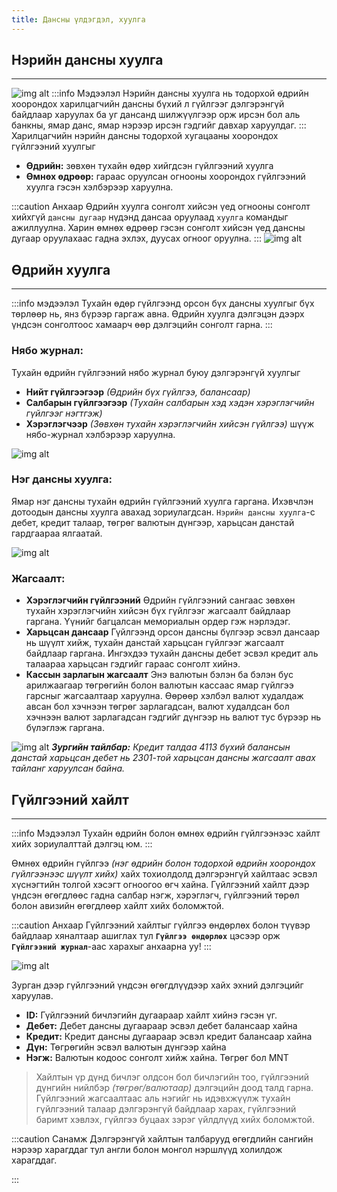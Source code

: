 ```yaml
---
title: Дансны үлдэгдэл, хуулга
---
```


## Нэрийн дансны хуулга
---
![img alt](/img/img23.png)
:::info Мэдээлэл
 Нэрийн дансны хуулга нь тодорхой өдрийн хоорондох харилцагчийн дансны бүхий л гүйлгээг дэлгэрэнгүй байдлаар харуулах ба уг дансанд шилжүүлгээр орж ирсэн бол аль банкны, ямар данс, ямар нэрээр ирсэн гэдгийг давхар харуулдаг.
:::
Харилцагчийн нэрийн дансны тодорхой хугацааны хоорондох гүйлгээний хуулгыг  
- **Өдрийн:** зөвхөн тухайн өдөр хийгдсэн гүйлгээний хуулга
- **Өмнөх өдрөөр:** гараас оруулсан огнооны хоорондох гүйлгээний хуулга гэсэн хэлбэрээр харуулна.

:::caution Анхаар
 Өдрийн хуулга сонголт хийсэн үед огнооны сонголт хийхгүй `дансны дугаар` нүдэнд дансаа оруулаад `хуулга` командыг ажиллуулна. Харин өмнөх өдрөөр гэсэн сонголт хийсэн үед дансны дугаар оруулахаас гадна эхлэх, дуусах огноог оруулна. 
:::
![img alt](/img/img24.png)

## Өдрийн хуулга
---
:::info мэдээлэл
Тухайн өдөр гүйлгээнд орсон бүх дансны хуулгыг бүх төрлөөр нь, янз бүрээр гаргаж авна. Өдрийн хуулга дэлгэцэн дээрх үндсэн сонголтоос хамаарч өөр дэлгэцийн сонголт гарна.
:::

### Нябо журнал:
Тухайн өдрийн гүйлгээний нябо журнал буюу дэлгэрэнгүй хуулгыг 
- **Нийт гүйлгээгээр** _(Өдрийн бүх гүйлгээ, балансаар)_
- **Салбарын гүйлгээгээр** _(Тухайн салбарын хэд хэдэн хэрэглэгчийн гүйлгээг нэгтгэж)_
- **Хэрэглэгчээр** _(Зөвхөн тухайн хэрэглэгчийн хийсэн гүйлгээ)_ шүүж нябо-журнал хэлбэрээр харуулна. 
 
![img alt](/img/img25.png)

### Нэг дансны хуулга:
Ямар нэг дансны тухайн өдрийн гүйлгээний хуулга гаргана. Ихэвчлэн дотоодын дансны хуулга авахад зориулагдсан. `Нэрийн дансны хуулга`-с дебет, кредит талаар, төгрөг валютын дүнгээр, харьцсан данстай гардгаараа ялгаатай.
 
 ![img alt](/img/img27.png)

### Жагсаалт:
-	**Хэрэглэгчийн гүйлгээний** Өдрийн гүйлгээний сангаас зөвхөн тухайн хэрэглэгчийн хийсэн бүх гүйлгээг жагсаалт байдлаар гаргана. Үүнийг багцалсан мемориалын ордер гэж нэрлэдэг.
-	**Харьцсан дансаар** Гүйлгээнд орсон дансны бүлгээр эсвэл дансаар нь шүүлт хийж, тухайн данстай харьцсан гүйлгээг жагсаалт байдлаар гаргана. Ингэхдээ тухайн дансны дебет эсвэл кредит аль талаараа харьцсан гэдгийг гараас сонголт хийнэ. 
-	**Кассын зарлагын жагсаалт** Энэ валютын бэлэн ба бэлэн бус арилжаагаар төгрөгийн болон валютын кассаас ямар гүйлгээ гарсныг жагсаалтаар харуулна. Өөрөөр хэлбэл валют худалдаж авсан бол хэчнээн төгрөг зарлагадсан, валют худалдсан бол хэчнээн валют зарлагадсан гэдгийг дүнгээр нь валют тус бүрээр нь бүлэглэж гаргана.
>
 ![img alt](/img/img28.png)
_**Зургийн тайлбар:** Кредит талдаа 4113 бүхий балансын данстай харьцсан дебет нь 2301-той харьцсан дансны жагсаалт авах тайланг харуулсан байна._

## Гүйлгээний хайлт
___ 
:::info Мэдээлэл
Тухайн өдрийн болон өмнөх өдрийн гүйлгээнээс хайлт хийх зориулалттай дэлгэц юм. 
:::
>
Өмнөх өдрийн гүйлгээ _(нэг өдрийн болон тодорхой өдрийн хоорондох гүйлгээнээс шүүлт хийх)_ хайх тохиолдолд дэлгэрэнгүй хайлтаас эсвэл хүснэгтийн толгой хэсэгт огноогоо өгч хайна. Гүйлгээний хайлт дээр үндсэн өгөгдлөөс гадна салбар нэгж, хэрэглэгч, гүйлгээний төрөл болон авизийн өгөгдлөөр хайлт хийх боломжтой.

:::caution Анхаар
Гүйлгээний  хайлтыг гүйлгээ өндөрлөх болон түүвэр байдлаар хяналтаар ашиглах тул **`Гүйлгээ өндөрлөх`** цэсээр орж **`Гүйлгээний журнал`**-аас харахыг анхаарна уу!
:::

  ![img alt](/img/img29.png)

Зурган дээр гүйлгээний үндсэн өгөгдлүүдээр хайх эхний дэлгэцийг харуулав. 
- **ID:** Гүйлгээний бичлэгийн дугаараар хайлт хийнэ гэсэн үг.
- **Дебет:** Дебет дансны дугаараар эсвэл дебет балансаар хайна
- **Кредит:** Кредит дансны дугаараар эсвэл кредит балансаар хайна
- **Дүн:** Төгрөгийн эсвэл валютын дүнгээр хайна
- **Нэгж:** Валютын кодоос сонголт хийж хайна. Төгрөг бол MNT 


> Хайлтын үр дүнд бичлэг олдсон бол бичлэгийн тоо, гүйлгээний дүнгийн нийлбэр _(төгрөг/валютаар)_ дэлгэцийн доод талд гарна. Гүйлгээний жагсаалтаас аль нэгийг нь идэвхжүүлж тухайн гүйлгээний талаар дэлгэрэнгүй байдлаар харах, гүйлгээний баримт хэвлэх, гүйлгээ буцаах зэрэг үйлдлүүд хийх боломжтой.

:::caution Санамж
Дэлгэрэнгүй хайлтын талбарууд өгөгдлийн сангийн нэрээр харагддаг тул англи болон монгол нэршлүүд холилдож харагддаг.

:::